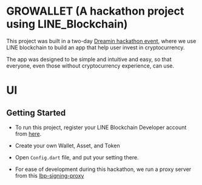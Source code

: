 # GROWALLET (A hackathon project using LINE_Blockchain)
This project was built in a two-day [Dreamin hackathon event](https://dreamin.career/academy/hackathon), where we use LINE blockchain to build an app that help user invest in cryptocurrency.

The app was designed to be simple and intuitive and easy, so that everyone, even those without cryptocurrency experience, can use.

# UI


## Getting Started
- To run this project, register your LINE Blockchain Developer account from [here](https://blockchain.line.biz/).
- Create your own Wallet, Asset, and Token
- Open `Config.dart` file, and put your setting there.

- For ease of development during this hackathon, we run a proxy server from this [lbp-signing-proxy](https://github.com/behumble/lbp-signing-proxy)
